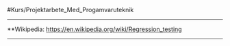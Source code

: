 #Kurs/Projektarbete_Med_Progamvaruteknik 
***
**Wikipedia: https://en.wikipedia.org/wiki/Regression_testing
***
